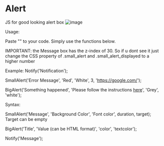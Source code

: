 # Alert
JS for good looking alert box
![image](https://user-images.githubusercontent.com/44476930/123536526-02794680-d72b-11eb-9ffa-300d4b7b7954.png)

Usage:

Paste "<script src="https://lukvx.de/alert/alert.js"></script>" to your code. Simply use the functions below.

IMPORTANT: the Message box has the z-index of 30. So if u dont see it just change the CSS property of .small_alert and .small_alert_displayed to a higher number


Example:
Notify('Notification');

SmallAlert('Error Message', 'Red', 'White', 3, 'https://google.com/');

BigAlert('Something happened', 'Please follow the instructions <a href='instructions'>here</a>', 'Grey', 'white');

Syntax: 

SmallAlert('Message', 'Background Color', 'Font color', duration, target);
                                                                  Target can be empty


BigAlert('Title', 'Value (can be HTML format)', 'color', 'textcolor');

Notify('Message');





